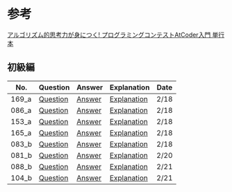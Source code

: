 # 参考

[アルゴリズム的思考力が身につく! プログラミングコンテストAtCoder入門 単行本](https://www.amazon.co.jp/dp/404604408X?psc=1&ref=ppx_yo2ov_dt_b_product_details)

## 初級編

| No. | Question | Answer | Explanation | Date |
| --- | ---- | --------- | ------ | ----------- |
| 169_a | [Question](https://atcoder.jp/contests/abc169/tasks/abc169_a) | [Answer](https://github.com/Jun-Araki/atcoder/blob/main/169_a.rb) | [Explanation](https://github.com/Jun-Araki/atcoder/issues/1) | 2/18 |
| 086_a | [Question](https://atcoder.jp/contests/abc086/tasks/abc086_a) | [Answer](https://github.com/Jun-Araki/atcoder/blob/main/086_a.rb) | [Explanation](https://github.com/Jun-Araki/atcoder/issues/2) | 2/18 |
| 153_a | [Question](https://atcoder.jp/contests/abc153/tasks/abc153_a) | [Answer](https://github.com/Jun-Araki/atcoder/blob/main/153_a.rb) | [Explanation](https://github.com/Jun-Araki/atcoder/issues/3) | 2/18 |
| 165_a | [Question](https://atcoder.jp/contests/abc165/tasks/abc165_a) | [Answer](https://github.com/Jun-Araki/atcoder/blob/main/165_a.rb) | [Explanation](https://github.com/Jun-Araki/atcoder/issues/4) | 2/18 |
| 083_b | [Question](https://atcoder.jp/contests/abc083/tasks/abc083_b) | [Answer](https://github.com/Jun-Araki/atcoder/blob/main/083_b.rb) | [Explanation](https://github.com/Jun-Araki/atcoder/issues/5) | 2/18 |
| 081_b | [Question](https://atcoder.jp/contests/abc081/tasks/abc081_b) | [Answer](https://github.com/Jun-Araki/atcoder/blob/main/081_b.rb) | [Explanation](https://github.com/Jun-Araki/atcoder/issues/6) | 2/20 |
| 088_b | [Question](https://atcoder.jp/contests/abc088/tasks/abc088_b) | [Answer](https://github.com/Jun-Araki/atcoder/blob/main/088_b.rb) | [Explanation](https://github.com/Jun-Araki/atcoder/issues/7) | 2/21 |
| 104_b | [Question](https://atcoder.jp/contests/abc104/tasks/abc104_b) | [Answer](https://github.com/Jun-Araki/atcoder/blob/main/104_b.rb) | [Explanation](https://github.com/Jun-Araki/atcoder/issues/8) | 2/21 |

